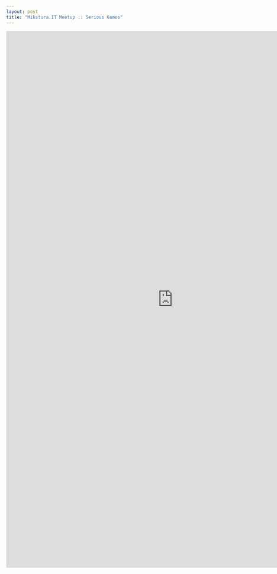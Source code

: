 ```yaml
---
layout: post
title: "Mikstura.IT Meetup :: Serious Games"
---
```


<div id="photos"></div>
<iframe src="http://embedsocial.com/facebook_album/album_photos/647734528644386" width="900" height="1450" frameborder="0" scrolling="no" marginheight="0"  marginwidth="0"></iframe>
